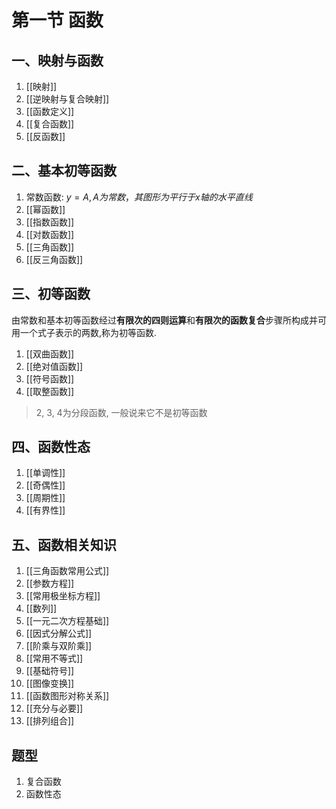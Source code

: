 # 第一节 函数

## 一、映射与函数

1. [[映射]]
2. [[逆映射与复合映射]]
3. [[函数定义]]
4. [[复合函数]]
5. [[反函数]]

## 二、基本初等函数

1. 常数函数: $y=A, A为常数，其图形为平行于x轴的水平直线$
2. [[幂函数]]
3. [[指数函数]]
4. [[对数函数]]
5. [[三角函数]]
6. [[反三角函数]]

## 三、初等函数

由常数和基本初等函数经过**有限次的四则运算**和**有限次的函数复合**步骤所构成并可用一个式子表示的两数,称为初等函数.

1. [[双曲函数]]
2. [[绝对值函数]]
3. [[符号函数]]
4. [[取整函数]]

> 2, 3, 4为分段函数, 一般说来它不是初等函数

## 四、函数性态

1. [[单调性]]
2. [[奇偶性]]
3. [[周期性]]
4. [[有界性]]

## 五、函数相关知识

1. [[三角函数常用公式]]
1. [[参数方程]]
1. [[常用极坐标方程]]
1. [[数列]]
1. [[一元二次方程基础]]
1. [[因式分解公式]]
1. [[阶乘与双阶乘]]
1. [[常用不等式]]
1. [[基础符号]]
1. [[图像变换]]
1. [[函数图形对称关系]]
1. [[充分与必要]]
1. [[排列组合]]

## 题型

1. 复合函数
2. 函数性态
